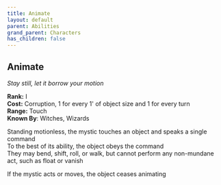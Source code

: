 ```yaml
---
title: Animate
layout: default
parent: Abilities
grand_parent: Characters
has_children: false
---
```


## Animate
_Stay still, let it borrow your motion_

**Rank:** I  
**Cost:** Corruption, 1 for every 1' of object size and 1 for every turn  
**Range:** Touch  
**Known By**: Witches, Wizards

Standing motionless, the mystic touches an object and speaks a single command  
To the best of its ability, the object obeys the command  
They may bend, shift, roll, or walk, but cannot perform any non-mundane act, such as float or vanish

If the mystic acts or moves, the object ceases animating
